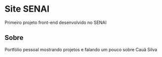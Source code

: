 # Site SENAI
Primeiro projeto front-end desenvolvido no SENAI

## Sobre
<p>Portfólio pessoal mostrando projetos e falando um pouco sobre Cauã Silva</p>